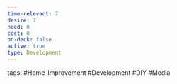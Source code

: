```yaml
---
time-relevant: 7
desire: 7
need: 0
cost: 0
on-deck: false
active: true
type: Development
---
```

tags: #Home-Improvement #Development #DIY #Media